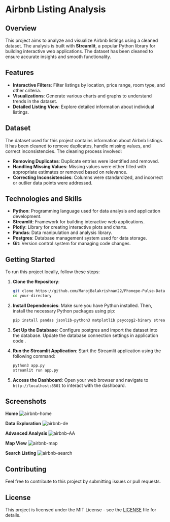 # Airbnb Listing Analysis

## Overview

This project aims to analyze and visualize Airbnb listings using a cleaned dataset. The analysis is built with **Streamlit**, a popular Python library for building interactive web applications. The dataset has been cleaned to ensure accurate insights and smooth functionality.

## Features

- **Interactive Filters**: Filter listings by location, price range, room type, and other criteria.
- **Visualizations**: Generate various charts and graphs to understand trends in the dataset.
- **Detailed Listing View**: Explore detailed information about individual listings.
  
## Dataset

The dataset used for this project contains information about Airbnb listings. It has been cleaned to remove duplicates, handle missing values, and correct inconsistencies. The cleaning process involved:

- **Removing Duplicates**: Duplicate entries were identified and removed.
- **Handling Missing Values**: Missing values were either filled with appropriate estimates or removed based on relevance.
- **Correcting Inconsistencies**: Columns were standardized, and incorrect or outlier data points were addressed.

## Technologies and Skills

- **Python**: Programming language used for data analysis and application development.
- **Streamlit**: Framework for building interactive web applications.
- **Plotly**: Library for creating interactive plots and charts.
- **Pandas**: Data manipulation and analysis library.
- **Postgres**: Database management system used for data storage.
- **Git**: Version control system for managing code changes.

## Getting Started

To run this project locally, follow these steps:

1. **Clone the Repository**:
    ```bash
    git clone https://github.com/ManojBalakrishnan22/Phonepe-Pulse-Data-Visualization-and-Exploration.git
    cd your-directory
    ```

2. **Install Dependencies**:
    Make sure you have Python installed. Then, install the necessary Python packages using pip:
    ```bash
    pip install pandas jsonlib-python3 matplotlib psycopg2-binary streamlit plotly pydeck sqlalchemy
    ```

3. **Set Up the Database**:
    Configure postgres and import the dataset into the database. Update the database connection settings in application code .

4. **Run the Streamlit Application**:
    Start the Streamlit application using the following command:
    ```bash
    python3 app.py
    streamlit run app.py
    ```

5. **Access the Dashboard**:
    Open your web browser and navigate to `http://localhost:8501` to interact with the dashboard.

## Screenshots
**Home**
![airbnb-home](https://github.com/user-attachments/assets/14b683b1-27d5-4d9b-a794-2e4659f36f1b)

**Data Exploration**
![airbnb-de](https://github.com/user-attachments/assets/d9641bf3-77c9-4667-a256-a3b28d065057)

**Advanced Analysis**
![airbnb-AA](https://github.com/user-attachments/assets/40c02faf-5638-4024-a67b-21fec6126dc8)

**Map View**
![airbnb-map](https://github.com/user-attachments/assets/0860bad8-1d01-43e5-bdea-374b1dbcbf9f)

**Search Listing**
![airbnb-search](https://github.com/user-attachments/assets/f0930923-ba19-4357-bb53-78771d7fee69)


## Contributing

Feel free to contribute to this project by submitting issues or pull requests.

## License

This project is licensed under the MIT License - see the [LICENSE](https://github.com/ManojBalakrishnan22/Airbnb-Listing-Data-Analysis/blob/main/LICENSE) file for details.


